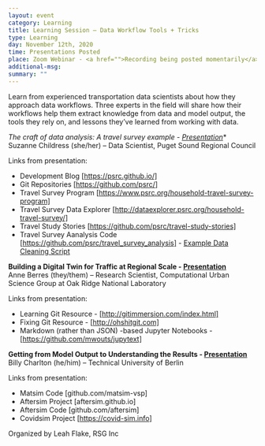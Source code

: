 ```yaml
---
layout: event
category: Learning
title: Learning Session – Data Workflow Tools + Tricks
type: Learning
day: November 12th, 2020
time: Presentations Posted
place: Zoom Webinar - <a href="">Recording being posted momentarily</a>
additional-msg:
summary: ""
---
```


Learn from experienced transportation data scientists about how they approach data workflows. Three experts in the field will share how their workflows help them extract knowledge from data and model output, the tools they rely on, and lessons they’ve learned from working with data.

**The craft of data analysis: A travel survey example* - [Presentation](https://drive.google.com/file/d/11YMtm48P16qM5lWMC8wJFKWnA3m9z8gK/view?usp=sharing)**  
Suzanne Childress (she/her) – Data Scientist, Puget Sound Regional Council

Links from presentation:  

 - Development Blog [https://psrc.github.io/]  
 - Git Repositories [https://github.com/psrc/]
 - Travel Survey Program [https://www.psrc.org/household-travel-survey-program]  
 - Travel Survey Data Explorer [http://dataexplorer.psrc.org/household-travel-survey/]  
 - Travel Study Stories [https://github.com/psrc/travel-study-stories]  
 - Travel Survey Aanalysis Code [https://github.com/psrc/travel_survey_analysis] - [Example Data Cleaning Script](https://github.com/psrc/travel_survey_analysis/blob/master/Rulesy.sql)  

**Building a Digital Twin for Traffic at Regional Scale - [Presentation](https://drive.google.com/file/d/1oMC6cugyRxSQ6N8QTMVzjTUPhNSypQy0/view?usp=sharing)**  
Anne Berres (they/them) – Research Scientist, Computational Urban Science Group at Oak Ridge National Laboratory

Links from presentation:  

 - Learning Git Resource - [http://gitimmersion.com/index.html]  
 - Fixing Git Resource - [http://ohshitgit.com]  
 - Markdown (rather than JSON) -based Jupyter Notebooks - [https://github.com/mwouts/jupytext]  

**Getting from Model Output to Understanding the Results - [Presentation](https://drive.google.com/file/d/11t6VHJW0pKUvzdchLbbLtlJQb__CaWoD/view?usp=sharing)**  
Billy Charlton (he/him) – Technical University of Berlin

Links from presentation:  

- Matsim Code [github.com/matsim-vsp]  
- Aftersim Project [aftersim.github.io]  
- Aftersim Code [github.com/aftersim]   
- Covidsim Project [https://covid-sim.info]  

Organized by Leah Flake, RSG Inc
